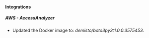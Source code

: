 
#### Integrations

##### AWS - AccessAnalyzer

- Updated the Docker image to: *demisto/boto3py3:1.0.0.3575453*.

